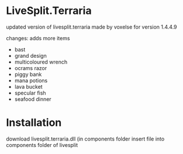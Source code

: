 # LiveSplit.Terraria
updated version of livesplit.terraria made by voxelse for version 1.4.4.9

changes:
adds more items
- bast
- grand design
- multicoloured wrench
- ocrams razor
- piggy bank
- mana potions
- lava bucket
- specular fish
- seafood dinner

# Installation
download livesplit.terraria.dll (in components folder
insert file into components folder of livesplit 

